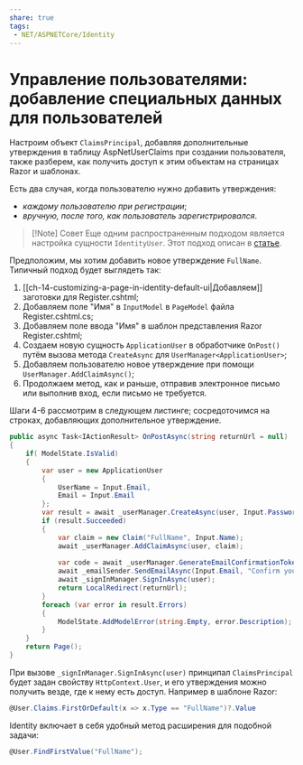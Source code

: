 ```yaml
---
share: true
tags:
 - NET/ASPNETCore/Identity
---
```

# Управление пользователями: добавление специальных данных для пользователей
Настроим объект `ClaimsPrincipal`, добавляя дополнительные утверждения в таблицу AspNetUserClaims при создании пользователя, также разберем, как получить доступ к этим объектам на страницах Razor и шаблонах.

Есть два случая, когда пользователю нужно добавить утверждения:
- *каждому пользователю при регистрации*;
- *вручную, после того, как пользователь зарегистрировался*.

> [!Note] Совет
> Еще одним распространенным подходом является настройка сущности `IdentityUser`. Этот подход описан в [статье](https://docs.microsoft.com/en-us/aspnet/core/security/authentication/add-user-data?view=aspnetcore-6.0&tabs=visual-studio).

Предположим, мы хотим добавить новое утверждение `FullName`. Типичный подход будет выглядеть так:
1. [[ch-14-customizing-a-page-in-identity-default-ui|Добавляем]] заготовки для Register.cshtml;
2. Добавляем поле "Имя" в `InputModel` в `PageModel` файла Register.cshtml.cs;
3. Добавляем поле ввода "Имя" в шаблон представления Razor Register.cshtml;
4. Создаем новую сущность `ApplicationUser` в обработчике `OnPost()` путём вызова метода `CreateAsync` для `UserManager<ApplicationUser>`;
5. Добавляем пользователю новое утверждение при помощи `UserManager.AddClaimAsync()`;
6. Продолжаем метод, как и раньше, отправив электронное письмо или выполнив вход, если письмо не требуется.

Шаги 4-6 рассмотрим в следующем листинге; сосредоточимся на строках, добавляющих дополнительное утверждение.
```csharp
public async Task<IActionResult> OnPostAsync(string returnUrl = null)
{
	if( ModelState.IsValid)
	{
		var user = new ApplicationUser 
		{
			UserName = Input.Email,
			Email = Input.Email
		};
		var result = await _userManager.CreateAsync(user, Input.Password);
		if (result.Succeeded)
		{
			var claim = new Claim("FullName", Input.Name);
			await _userManager.AddClaimAsync(user, claim);
			
			var code = await _userManager.GenerateEmailConfirmationTokenAsync(user);
			await _emailSender.SendEmailAsync(Input.Email, "Confirm your email", code);
			await _signInManager.SignInAsync(user);
			return LocalRedirect(returnUrl);
		}
		foreach (var error in result.Errors)
		{
			ModelState.AddModelError(string.Empty, error.Description);
		}
	}
	return Page();
}
```

При вызове `_signInManager.SignInAsync(user)` принципал `ClaimsPrincipal` будет задан свойству `HttpContext.User`, и его утверждения можно получить везде, где к нему есть доступ. Например в шаблоне Razor:
```csharp
@User.Claims.FirstOrDefault(x => x.Type == "FullName")?.Value
```
Identity включает в себя удобный метод расширения для подобной задачи:
```csharp
@User.FindFirstValue("FullName");
```
